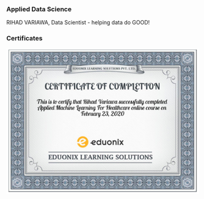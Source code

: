 ### Applied Data Science
RIHAD VARIAWA, Data Scientist - helping data do GOOD!

### Certificates

<p align="center">
  <img src="./img/healthcare.png"/>
</p>
